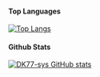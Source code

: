 #### Top Languages
[![Top Langs](https://github-readme-stats.vercel.app/api/top-langs/?username=DK77-sys&layout=compact)](https://github.com/DK77-sys)


#### Github Stats
[![DK77-sys GitHub stats](https://github-readme-stats.vercel.app/api?username=DK77-sys&show_icons=true&theme=radical)](https://github.com/DK77-sys)
